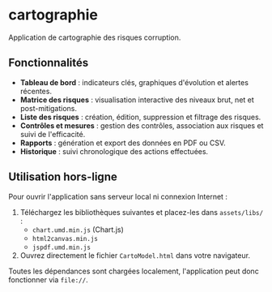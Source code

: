 # cartographie

Application de cartographie des risques corruption.

## Fonctionnalités

- **Tableau de bord** : indicateurs clés, graphiques d'évolution et alertes récentes.
- **Matrice des risques** : visualisation interactive des niveaux brut, net et post-mitigations.
- **Liste des risques** : création, édition, suppression et filtrage des risques.
- **Contrôles et mesures** : gestion des contrôles, association aux risques et suivi de l'efficacité.
- **Rapports** : génération et export des données en PDF ou CSV.
- **Historique** : suivi chronologique des actions effectuées.

## Utilisation hors-ligne

Pour ouvrir l'application sans serveur local ni connexion Internet :

1. Téléchargez les bibliothèques suivantes et placez-les dans `assets/libs/` :
   - `chart.umd.min.js` (Chart.js)
   - `html2canvas.min.js`
   - `jspdf.umd.min.js`
2. Ouvrez directement le fichier `CartoModel.html` dans votre navigateur.

Toutes les dépendances sont chargées localement, l'application peut donc fonctionner via `file://`.
